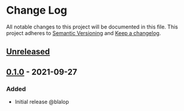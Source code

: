# Change Log
All notable changes to this project will be documented in this file.
This project adheres to [Semantic Versioning](http://semver.org/) and [Keep a changelog](https://github.com/olivierlacan/keep-a-changelog).

## [Unreleased](https://github.com/blalop/ansible-role-docker_arm/tree/main)

## [0.1.0](https://github.com/blalop/ansible-role-docker_arm/tree/0.1.0) - 2021-09-27
### Added
* Initial release @blalop

